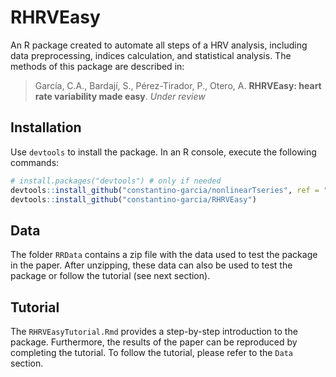 

# RHRVEasy
An R package created to automate all steps of a HRV analysis, including data preprocessing, indices calculation, and statistical analysis. The methods of this package are described in:

> García, C.A., Bardají, S., Pérez-Tirador, P., Otero, A. **RHRVEasy: heart rate variability made easy**. *Under review*

## Installation

Use `devtools` to install the package. In an R console, execute the following commands:

```R
# install.packages("devtools") # only if needed
devtools::install_github("constantino-garcia/nonlinearTseries", ref = "rqa")
devtools::install_github("constantino-garcia/RHRVEasy")
```

## Data
The folder `RRData` contains a zip file with the data used to test the package in the paper. After unzipping, these data can also be used to test the package or follow the tutorial (see next section).

## Tutorial
The `RHRVEasyTutorial.Rmd` provides a step-by-step introduction to the package. Furthermore, the results of the paper can be reproduced by completing the tutorial. To follow the tutorial, please refer to the `Data` section.


